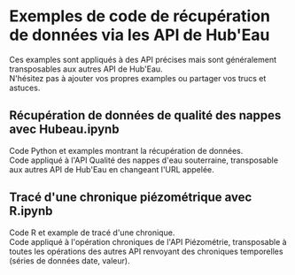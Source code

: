# Exemples de code de récupération de données via les API de Hub'Eau

Ces examples sont appliqués à des API précises mais sont généralement transposables aux autres API de Hub'Eau.  
N'hésitez pas à ajouter vos propres examples ou partager vos trucs et astuces.  

## Récupération de données de qualité des nappes avec Hubeau.ipynb
Code Python et examples montrant la récupération de données.  
Code appliqué à l'API Qualité des nappes d'eau souterraine, transposable aux autres API de Hub'Eau en changeant l'URL appelée.  

## Tracé d'une chronique piézométrique avec R.ipynb
Code R et example de tracé d'une chronique.  
Code appliqué à l'opération chroniques de l'API Piézométrie, transposable à toutes les opérations des autres API renvoyant des chroniques temporelles (séries de données date, valeur).  
